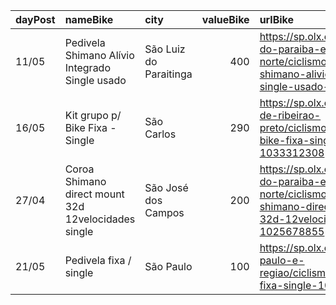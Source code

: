 | dayPost   | nameBike                                            | city                   |   valueBike | urlBike                                                                                                                       |
|:----------|:----------------------------------------------------|:-----------------------|------------:|:------------------------------------------------------------------------------------------------------------------------------|
| 11/05     | Pedivela Shimano Alívio Integrado Single usado      | São Luiz do Paraitinga |         400 | https://sp.olx.com.br/vale-do-paraiba-e-litoral-norte/ciclismo/pedivela-shimano-alivio-integrado-single-usado-1031290117      |
| 16/05     | Kit grupo p/ Bike Fixa - Single                     | São Carlos             |         290 | https://sp.olx.com.br/regiao-de-ribeirao-preto/ciclismo/kit-grupo-p-bike-fixa-single-1033312308                               |
| 27/04     | Coroa Shimano direct mount 32d 12velocidades single | São José dos Campos    |         200 | https://sp.olx.com.br/vale-do-paraiba-e-litoral-norte/ciclismo/coroa-shimano-direct-mount-32d-12velocidades-single-1025678855 |
| 21/05     | Pedivela fixa / single                              | São Paulo              |         100 | https://sp.olx.com.br/sao-paulo-e-regiao/ciclismo/pedivela-fixa-single-1028999070                                             |
